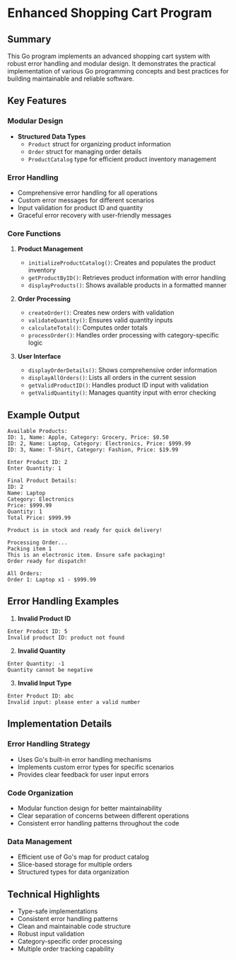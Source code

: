 # Enhanced Shopping Cart Program

## Summary
This Go program implements an advanced shopping cart system with robust error handling and modular design. It demonstrates the practical implementation of various Go programming concepts and best practices for building maintainable and reliable software.

## Key Features

### Modular Design
- **Structured Data Types**
  - `Product` struct for organizing product information
  - `Order` struct for managing order details
  - `ProductCatalog` type for efficient product inventory management

### Error Handling
- Comprehensive error handling for all operations
- Custom error messages for different scenarios
- Input validation for product ID and quantity
- Graceful error recovery with user-friendly messages

### Core Functions
1. **Product Management**
   - `initializeProductCatalog()`: Creates and populates the product inventory
   - `getProductByID()`: Retrieves product information with error handling
   - `displayProducts()`: Shows available products in a formatted manner

2. **Order Processing**
   - `createOrder()`: Creates new orders with validation
   - `validateQuantity()`: Ensures valid quantity inputs
   - `calculateTotal()`: Computes order totals
   - `processOrder()`: Handles order processing with category-specific logic

3. **User Interface**
   - `displayOrderDetails()`: Shows comprehensive order information
   - `displayAllOrders()`: Lists all orders in the current session
   - `getValidProductID()`: Handles product ID input with validation
   - `getValidQuantity()`: Manages quantity input with error checking

## Example Output

```
Available Products:
ID: 1, Name: Apple, Category: Grocery, Price: $0.50
ID: 2, Name: Laptop, Category: Electronics, Price: $999.99
ID: 3, Name: T-Shirt, Category: Fashion, Price: $19.99

Enter Product ID: 2
Enter Quantity: 1

Final Product Details:
ID: 2
Name: Laptop
Category: Electronics
Price: $999.99
Quantity: 1
Total Price: $999.99

Product is in stock and ready for quick delivery!

Processing Order...
Packing item 1
This is an electronic item. Ensure safe packaging!
Order ready for dispatch!

All Orders:
Order 1: Laptop x1 - $999.99
```

## Error Handling Examples

1. **Invalid Product ID**
```
Enter Product ID: 5
Invalid product ID: product not found
```

2. **Invalid Quantity**
```
Enter Quantity: -1
Quantity cannot be negative
```

3. **Invalid Input Type**
```
Enter Product ID: abc
Invalid input: please enter a valid number
```

## Implementation Details

### Error Handling Strategy
- Uses Go's built-in error handling mechanisms
- Implements custom error types for specific scenarios
- Provides clear feedback for user input errors

### Code Organization
- Modular function design for better maintainability
- Clear separation of concerns between different operations
- Consistent error handling patterns throughout the code

### Data Management
- Efficient use of Go's map for product catalog
- Slice-based storage for multiple orders
- Structured types for data organization

## Technical Highlights
- Type-safe implementations
- Consistent error handling patterns
- Clean and maintainable code structure
- Robust input validation
- Category-specific order processing
- Multiple order tracking capability
